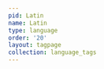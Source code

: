 ```yaml
---
pid: Latin
name: Latin
type: language
order: '20'
layout: tagpage
collection: language_tags
---
```

